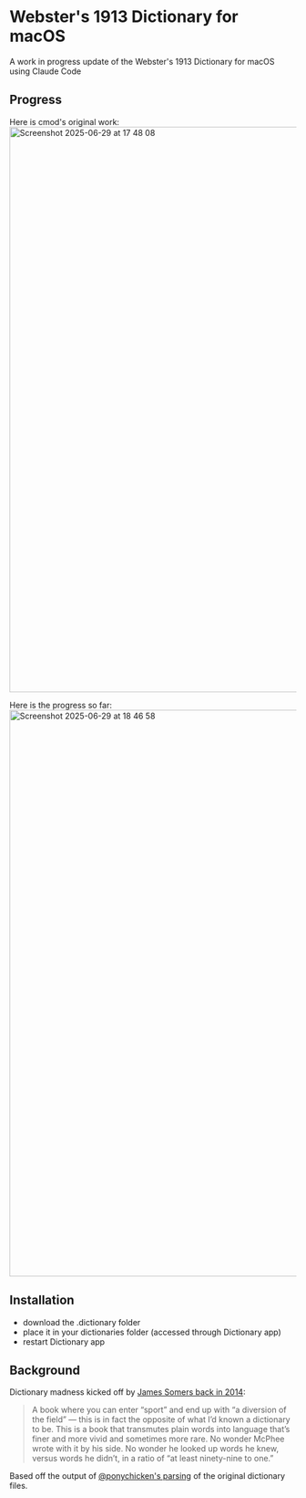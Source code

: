 # Webster's 1913 Dictionary for macOS

A work in progress update of the Webster's 1913 Dictionary for macOS using Claude Code

## Progress

Here is cmod's original work:
<img width="991" alt="Screenshot 2025-06-29 at 17 48 08" src="https://github.com/user-attachments/assets/5ce863d2-4080-49be-bb76-9bec98d1b3ce" />

Here is the progress so far:
<img width="993" alt="Screenshot 2025-06-29 at 18 46 58" src="https://github.com/user-attachments/assets/6ccb5057-377c-49ee-a0d6-de321052e1dd" />

## Installation

- download the .dictionary folder
- place it in your dictionaries folder (accessed through Dictionary app)
- restart Dictionary app

## Background

Dictionary madness kicked off by [James Somers back in 2014](https://jsomers.net/blog/dictionary):

> A book where you can enter “sport” and end up with “a diversion of the field” — this is in fact the opposite of what I’d known a dictionary to be. This is a book that transmutes plain words into language that’s finer and more vivid and sometimes more rare. No wonder McPhee wrote with it by his side. No wonder he looked up words he knew, versus words he didn’t, in a ratio of “at least ninety-nine to one.”

Based off the output of [@ponychicken's parsing](https://github.com/ponychicken/WebsterParser) of the original dictionary files.
